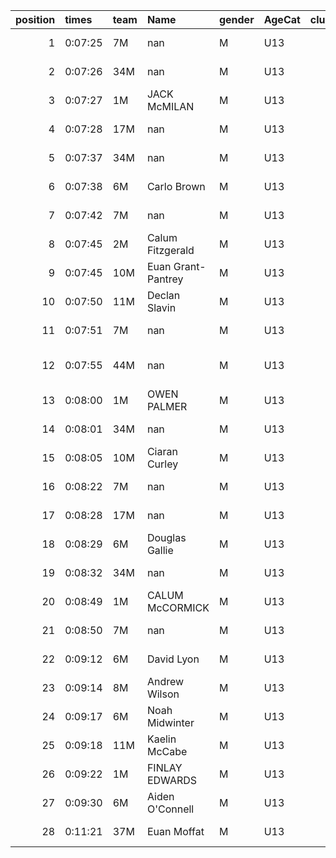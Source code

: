 |   position | times   | team   | Name               | gender   | AgeCat   |   clubnumber | Club name             | Website                                |
|-----------:|:--------|:-------|:-------------------|:---------|:---------|-------------:|:----------------------|:---------------------------------------|
|          1 | 0:07:25 | 7M     | nan                | M        | U13      |            7 | Giffnock North AC     | https://www.giffnocknorth.co.uk/       |
|          2 | 0:07:26 | 34M    | nan                | M        | U13      |           34 | Kilbarchan AAC        | https://kilbarchanaac.org.uk/          |
|          3 | 0:07:27 | 1M     | JACK McMILAN       | M        | U13      |            1 | East Kilbride AC      | http://www.ekac.org.uk/                |
|          4 | 0:07:28 | 17M    | nan                | M        | U13      |           17 | Calderglen Harriers   | http://www.calderglenharriers.org.uk/  |
|          5 | 0:07:37 | 34M    | nan                | M        | U13      |           34 | Kilbarchan AAC        | https://kilbarchanaac.org.uk/          |
|          6 | 0:07:38 | 6M     | Carlo Brown        | M        | U13      |            6 | Cambuslang Harriers   | https://cambuslangharriers.org/        |
|          7 | 0:07:42 | 7M     | nan                | M        | U13      |            7 | Giffnock North AC     | https://www.giffnocknorth.co.uk/       |
|          8 | 0:07:45 | 2M     | Calum Fitzgerald   | M        | U13      |            2 | Kilmarnock H&AC       | http://www.kilmarnockharriers.com/     |
|          9 | 0:07:45 | 10M    | Euan Grant-Pantrey | M        | U13      |           10 | Shettleston Harriers  | http://shettlestonharriers.org.uk/     |
|         10 | 0:07:50 | 11M    | Declan Slavin      | M        | U13      |           11 | Airdrie Harriers      | http://airdrieharriers.org/            |
|         11 | 0:07:51 | 7M     | nan                | M        | U13      |            7 | Giffnock North AC     | https://www.giffnocknorth.co.uk/       |
|         12 | 0:07:55 | 44M    | nan                | M        | U13      |           44 | North Ayrshire AAC    | https://naathletics.co.uk/             |
|         13 | 0:08:00 | 1M     | OWEN PALMER        | M        | U13      |            1 | East Kilbride AC      | http://www.ekac.org.uk/                |
|         14 | 0:08:01 | 34M    | nan                | M        | U13      |           34 | Kilbarchan AAC        | https://kilbarchanaac.org.uk/          |
|         15 | 0:08:05 | 10M    | Ciaran Curley      | M        | U13      |           10 | Shettleston Harriers  | http://shettlestonharriers.org.uk/     |
|         16 | 0:08:22 | 7M     | nan                | M        | U13      |            7 | Giffnock North AC     | https://www.giffnocknorth.co.uk/       |
|         17 | 0:08:28 | 17M    | nan                | M        | U13      |           17 | Calderglen Harriers   | http://www.calderglenharriers.org.uk/  |
|         18 | 0:08:29 | 6M     | Douglas Gallie     | M        | U13      |            6 | Cambuslang Harriers   | https://cambuslangharriers.org/        |
|         19 | 0:08:32 | 34M    | nan                | M        | U13      |           34 | Kilbarchan AAC        | https://kilbarchanaac.org.uk/          |
|         20 | 0:08:49 | 1M     | CALUM McCORMICK    | M        | U13      |            1 | East Kilbride AC      | http://www.ekac.org.uk/                |
|         21 | 0:08:50 | 7M     | nan                | M        | U13      |            7 | Giffnock North AC     | https://www.giffnocknorth.co.uk/       |
|         22 | 0:09:12 | 6M     | David Lyon         | M        | U13      |            6 | Cambuslang Harriers   | https://cambuslangharriers.org/        |
|         23 | 0:09:14 | 8M     | Andrew Wilson      | M        | U13      |            8 | Bellahouston Harriers | http://www.bellahoustonharriers.co.uk/ |
|         24 | 0:09:17 | 6M     | Noah Midwinter     | M        | U13      |            6 | Cambuslang Harriers   | https://cambuslangharriers.org/        |
|         25 | 0:09:18 | 11M    | Kaelin McCabe      | M        | U13      |           11 | Airdrie Harriers      | http://airdrieharriers.org/            |
|         26 | 0:09:22 | 1M     | FINLAY EDWARDS     | M        | U13      |            1 | East Kilbride AC      | http://www.ekac.org.uk/                |
|         27 | 0:09:30 | 6M     | Aiden O'Connell    | M        | U13      |            6 | Cambuslang Harriers   | https://cambuslangharriers.org/        |
|         28 | 0:11:21 | 37M    | Euan Moffat        | M        | U13      |           37 | Law & District AAC    | http://www.lawaac.co.uk/               |